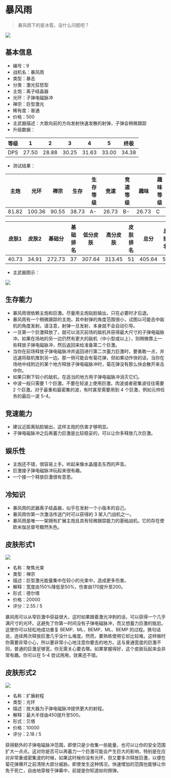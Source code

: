 # 暴风雨

> 暴风雨下的是冰雹，没什么问题吧？

<img src="/ships/ship_9.png" style={{zoom:1}}/>

## 基本信息

- 编号：9
- 战机名：暴风雨
- 类型：暴击
- 分类：激光狂怒型
- 主炮：离子结晶器
- 光环：子弹电磁脉冲
- 禅宗：巨型激光
- 稀有度：普通
- 价格：500
- 主武器描述：大致向前的方向发射快速发散的射弹，子弹会稍微跟踪
- 升级数据：

| 等级 | 1 | 2 | 3 | 4 | 5 | 终极 |
|--|--|--|--|--|--|--|
| DPS | 27.50 | 28.88 | 30.25 | 31.63 | 33.00 | 34.38 |

- 测试结果：

| 主炮 | 光环 | 禅宗 | 生存 | 生存等级 | 竞速 | 竞速等级 | 趣味 | 趣味等级 |
|--|--|--|--|--|--|--|--|--|
| 81.82 | 100.36 | 90.55 | 38.73 | A- | 26.73 | B- | 26.73 | C |

| 皮肤1 | 皮肤2 | 基础分 | 基础排名 | 低分皮肤 | 高分皮肤 | 皮肤排名 | 总分 | 总排名 |
|--|--|--|--|--|--|--|--|--|
| 40.73 | 34.91 | 272.73 | 37 | 307.64 | 313.45 | 51 | 405.64 | 55 |

- 主武器图示：

<img src="/illustration/main_9.gif" style={{zoom:1}}/>

## 生存能力

- 暴风雨很依赖主炮和巨激。尽量用主炮贴脸输出，只在必要时才后退。
- 暴风雨有一个稍微跟踪的主炮，其中射弹的角度范围很小，试图以可能击中敌机的角度发射。请注意，射弹一旦发射，本身就不会自动引导。
- 一旦第一个巨激释放了，就可以消灭前场的敌机并获得最大尺寸的子弹电磁脉冲。如果在场地的另一边仍然有更大的敌机（中小型或以上），则稍微靠上一些释放子弹电磁脉冲，然后返回来给准备第二个巨激。
- 当你在前场释放子弹电磁脉冲并返回进行第二次蓄力巨激时，要勇敢一点，并迅速将敌机推到另一边。那一侧可能会有菊花弹，但如果动作快的话，当你在场地中线附近的某个地方释放子弹电磁脉冲时，菊花弹没有那么快会散开来击中你。
- 如果只剩下较小的敌机，在适当的地方用子弹电磁脉冲消灭它们。
- 中波一般只需要 1 个巨激。不要在轻波上使用巨激。肉波或者密集波往往需要 2 个巨激。对于最重和最密集的波，有时甚至需要用到 4 个巨激，例如元帅任务的最后一波 5-4。

## 竞速能力

- 建议近距离贴脸输出，这样主炮的伤害才够明显。
- 子弹电磁脉冲之后再蓄力巨激是比较稳妥的，可以让你多释放几次巨激。

## 娱乐性

- 主炮还不错，很容易上手。听起来像水晶撞击东西的声音。
- 巨激接子弹电磁脉冲玩起来很有趣。
- 一个接一个释放巨激很有意思。

## 冷知识

- 暴风雨的武器离子结晶器，似乎在发射一个小版本的自己。
- 暴风雨你第一次激活传送门时可以获得的 3 架入门战机之一。
- 暴风雨是唯一一架拥有扩展主炮且具有轻微跟踪能力的基础战机。它的存在使欧米伽总督号黯然失色。

## 皮肤形式1

<img src="/ships/ship_9_apex_1.png" style={{zoom:1}}/>

- 名称：聚焦光束
- 类型：禅宗
- 描述：巨型激光能量集中在较小的光束中，造成更多伤害。
- 解释：宽度由150%降低至50%，伤害由170提升至200。
- 形式：德尔塔
- 价格：20000
- 评分：2.55 / 5

暴风雨可以从窄巨激中获益很大，这时如果跟着激光冲刺的话，可以获得一个几乎满尺寸的光环。这避免了你第一时间没有子弹电磁脉冲，而又想蓄力巨激的尴尬。这使你可以轻松地成功重复 BEMP、ML、BEMP、ML、BEMP 的过程。换句话说，连续两次释放巨激几乎没什么难度。然而，要熟练使用它却比较难。这样做时你需要非常小心，所以要非常小心地注意你要去的地方。这与普通宽度的巨激不同，普通的巨激足够宽，你无需关心要去哪。如果掌握得好，这个皮肤玩起来会非常有趣。你可以在 5-4 尝试用用，效果还不错。 

## 皮肤形式2

<img src="/ships/ship_9_apex_2.png" style={{zoom:1}}/>

- 名称：扩展射程
- 类型：光环
- 描述：放大器为子弹电磁脉冲提供更大的射程。
- 解释：最大半径由450提升至500。
- 形式：贝塔
- 价格：10000
- 评分：2.18 / 5

获得额外的子弹电磁脉冲范围，即使只是少收集一些能量，也可以让你的安全范围扩大一点点。这对你是否可以再蓄力一个巨激可能会产生巨大的影响，特别是在应对非常重或密集波的时候，如果这时候你没有光环，但又要多次释放巨激，以便在菊花弹爆开之前清除大部分威胁。即使发生这种情况，快速增加的范围也能够让你免于死亡，自由地穿梭于弹幕中，前提是你知道如何擦弹。
